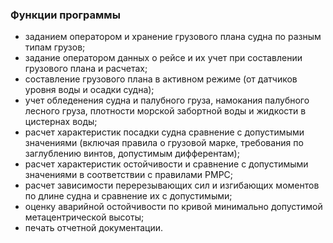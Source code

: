 ### Функции программы
- заданием оператором и хранение грузового плана судна по разным типам грузов;
- задание оператором данных о рейсе и их учет при составлении грузового плана и расчетах;
- составление грузового плана в активном режиме (от датчиков уровня воды и осадки судна);
- учет обледенения судна и палубного груза, намокания палубного лесного груза, плотности морской забортной воды и жидкости в цистернах воды;
- расчет характеристик посадки судна сравнение с допустимыми значениями (включая правила о грузовой марке, требования по заглублению винтов, допустимым дифферентам);
- расчет характеристик остойчивости и сравнение с допустимыми значениями в соответствии с правилами РМРС;
- расчет зависимости перерезывающих сил и изгибающих моментов по длине судна и сравнение их с допустимыми;
- оценку аварийной остойчивости по кривой минимально допустимой метацентрической высоты;
- печать отчетной документации.